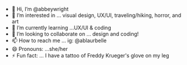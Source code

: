 - 👋 Hi, I’m @abbeywright
- 👀 I’m interested in ... visual design, UX/UI, traveling/hiking, horror, and art
- 🌱 I’m currently learning ...UX/UI & coding
- 💞️ I’m looking to collaborate on ... design and coding!
- 📫 How to reach me ... ig: @ablaurbelle
- 😄 Pronouns: ...she/her
- ⚡ Fun fact: ... I have a tattoo of Freddy Krueger's glove on my leg

<!---
abbeywright/abbeywright is a ✨ special ✨ repository because its `README.md` (this file) appears on your GitHub profile.
You can click the Preview link to take a look at your changes.
--->
